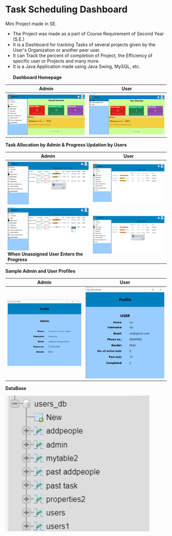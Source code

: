# Task Scheduling Dashboard
Mini Project made in SE.
- The Project was made as a part of Course Requirement of Second Year (S.E.) 
- It is a Dashboard for tracking Tasks of several projects given by the User's Organization or another peer user.
- It can Track the percent of completion of Project, the Efficiency of specific user or Projects and many more. 
- It is a Java Application made using Java Swing, MySQL, etc.
<br> <br>
**Dashboard Homepage**

|     Admin  |    User     |
|------------|-------------|
| <img src="https://github.com/saravana-sn/TaskSchedulingDashboard/blob/master/Screenshots/mp3.png?raw=true" width="500"> | <img src="https://github.com/saravana-sn/TaskSchedulingDashboard/blob/master/Screenshots/mp14.png?raw=true" width="500"> |

**Task Allocation by Admin & Progress Updation by Users**

|     Admin  |    User     |
|------------|-------------|
| <img src="https://github.com/saravana-sn/TaskSchedulingDashboard/blob/master/Screenshots/mp6.png?raw=true" width="500"> | <img src="https://github.com/saravana-sn/TaskSchedulingDashboard/blob/master/Screenshots/mp17.png?raw=true" width="500"> |
| <img src="https://github.com/saravana-sn/TaskSchedulingDashboard/blob/master/Screenshots/mp7.png?raw=true" width="500"> <br> **When Unassigned User Enters the Progress** | <img src="https://github.com/saravana-sn/TaskSchedulingDashboard/blob/master/Screenshots/mp18.png?raw=true" width="500"> |

**Sample Admin and User Profiles**

|     Admin  |    User     |
|------------|-------------|
| <img src="https://github.com/saravana-sn/TaskSchedulingDashboard/blob/master/Screenshots/ap.png?raw=true" width="450"> | <img src="https://github.com/saravana-sn/TaskSchedulingDashboard/blob/master/Screenshots/up.png?raw=true" width="500"> |

**DataBase**

<img src="https://github.com/saravana-sn/TaskSchedulingDashboard/blob/master/Screenshots/tables.png?raw=true" width="450">

